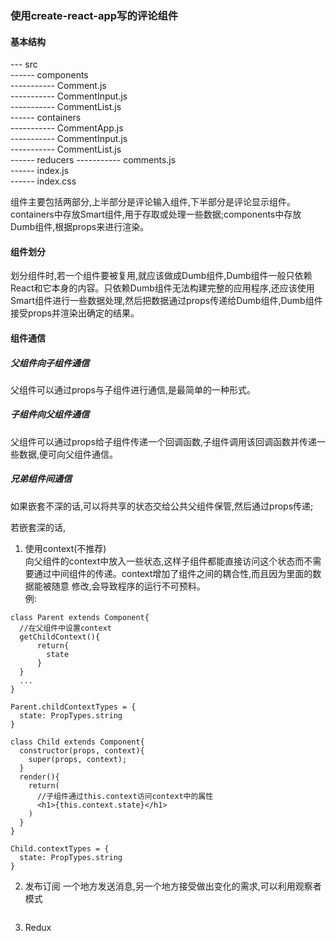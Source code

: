 ### 使用create-react-app写的评论组件

#### 基本结构

--- src                                                                                       
------ components                                                       
----------- Comment.js                                                                                                              
----------- CommentInput.js                                                                                      
----------- CommentList.js                                                                              
------ containers                                                                                                                 
----------- CommentApp.js                                                                                                                 
----------- CommentInput.js                                                                                                      
----------- CommentList.js                                                                                                             
------ reducers                                                                                                                          ----------- comments.js                                                                                                                  
------ index.js                                                                                                                          
------ index.css   

组件主要包括两部分,上半部分是评论输入组件,下半部分是评论显示组件。containers中存放Smart组件,用于存取或处理一些数据;components中存放Dumb组件,根据props来进行渲染。

#### 组件划分

划分组件时,若一个组件要被复用,就应该做成Dumb组件,Dumb组件一般只依赖React和它本身的内容。只依赖Dumb组件无法构建完整的应用程序,还应该使用Smart组件进行一些数据处理,然后把数据通过props传递给Dumb组件,Dumb组件接受props并渲染出确定的结果。

#### 组件通信

##### 父组件向子组件通信
父组件可以通过props与子组件进行通信,是最简单的一种形式。

##### 子组件向父组件通信
父组件可以通过props给子组件传递一个回调函数,子组件调用该回调函数并传递一些数据,便可向父组件通信。

##### 兄弟组件间通信
如果嵌套不深的话,可以将共享的状态交给公共父组件保管,然后通过props传递; 

若嵌套深的话,

1. 使用context(不推荐)                                                                                                              
向父组件的context中放入一些状态,这样子组件都能直接访问这个状态而不需要通过中间组件的传递。context增加了组件之间的耦合性,而且因为里面的数据能被随意
修改,会导致程序的运行不可预料。                                                                                               
例:                                                                                                                      
```
class Parent extends Component{
  //在父组件中设置context
  getChildContext(){
      return{
        state
      }
  }
  ...
}

Parent.childContextTypes = {
  state: PropTypes.string
}

class Child extends Component{
  constructor(props, context){
    super(props, context);
  }
  render(){
    return(
      //子组件通过this.context访问context中的属性
      <h1>{this.context.state}</h1>
    )
  }
}

Child.contextTypes = {
  state: PropTypes.string
}
```

2. 发布订阅
一个地方发送消息,另一个地方接受做出变化的需求,可以利用观察者模式
```

```
3. Redux
































